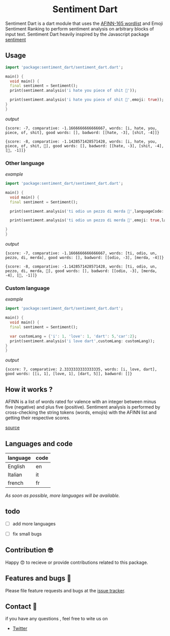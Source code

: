 <h1 align="center"> Sentiment Dart </h1>

Sentiment Dart is a dart module that uses the [AFINN-165 wordlist](https://www2.imm.dtu.dk/pubdb/views/publication_details.php?id=6010) and Emoji Sentiment Ranking to perform sentiment analysis on arbitrary blocks of input text. Sentiment Dart heavily inspired by the Javascript package [sentiment](https://www.npmjs.com/package/sentiment)

## Usage

```dart
import 'package:sentiment_dart/sentiment_dart.dart';

main() {
  void main() {
  final sentiment = Sentiment();
  print(sentiment.analysis('i hate you piece of shit 💩'));

  print(sentiment.analysis('i hate you piece of shit 💩',emoji: true));
}
}
```
*output*

```output
{score: -7, comparative: -1.1666666666666667, words: [i, hate, you, piece, of, shit], good words: [], badword: [[hate, -3], [shit, -4]]}

{score: -8, comparative: -1.1428571428571428, words: [i, hate, you, piece, of, shit, 💩], good words: [], badword: [[hate, -3], [shit, -4], [💩, -1]]}
```

### Other language

*example*

```dart
import 'package:sentiment_dart/sentiment_dart.dart';

main() {
  void main() {
  final sentiment = Sentiment();

  print(sentiment.analysis('ti odio un pezzo di merda 💩',languageCode: 'it'));

  print(sentiment.analysis('ti odio un pezzo di merda 💩',emoji: true,languageCode: 'it'));

}
}
```

*output*

```output
{score: -7, comparative: -1.1666666666666667, words: [ti, odio, un, pezzo, di, merda], good words: [], badword: [[odio, -3], [merda, -4]]}

{score: -8, comparative: -1.1428571428571428, words: [ti, odio, un, pezzo, di, merda, 💩], good words: [], badword: [[odio, -3], [merda, -4], [💩, -1]]}
```

### Custom language

*example*

```dart
import 'package:sentiment_dart/sentiment_dart.dart';

main() {
  void main() {
  final sentiment = Sentiment();

  var customLang = {'i': 1, 'love': 1, 'dart': 5,'car':2};
  print(sentiment.analysis('i love dart',customLang: customLang));
}
}
```
*output*

```output
{score: 7, comparative: 2.3333333333333335, words: [i, love, dart], good words: [[i, 1], [love, 1], [dart, 5]], badword: []}

```

## How it works ?

AFINN is a list of words rated for valence with an integer between minus five (negative) and plus five (positive). Sentiment analysis is performed by cross-checking the string tokens (words, emojis) with the AFINN list and getting their respective scores.

[source](https://github.com/thisandagain/sentiment#afinn)

## Languages and code

| language | code |
| --       | --   |
| English  | en   |
| Italian  | it   |
| french   | fr   |

*As soon as possible, more languages will be available.*

## todo

- [ ] add more languages

- [ ] fix small bugs

## Contribution 🤓
Happy 😍 to recieve or provide contributions related to this package.

## Features and bugs  🐛

Please file feature requests and bugs at the [issue tracker][tracker].

[tracker]: https://github.com/buckthorndev/sentiment_dart/issues

## Contact 📧

if you have any questions , feel free to wite us on

- [Twitter](https://twitter.com/buckthorndev)